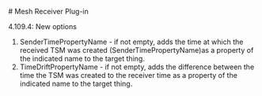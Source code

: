 <!--
SPDX-FileCopyrightText: 2013-2020 TRUMPF Laser GmbH, authors: C-Labs

SPDX-License-Identifier: MPL-2.0
-->

﻿# Mesh Receiver Plug-in

4.109.4: New options
1. SenderTimePropertyName - if not empty, adds the time at which the received TSM was created (SenderTimePropertyName)as a property of the indicated name to the target thing.
2. TimeDriftPropertyName - if not empty, adds the difference between the time the TSM was created to the receiver time as a property of the indicated name to the target thing.

